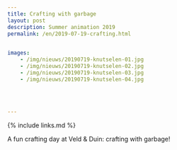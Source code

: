 ```yaml
---
title: Crafting with garbage
layout: post
description: Summer animation 2019
permalink: /en/2019-07-19-crafting.html

    
images: 
    - /img/nieuws/20190719-knutselen-01.jpg
    - /img/nieuws/20190719-knutselen-02.jpg
    - /img/nieuws/20190719-knutselen-03.jpg
    - /img/nieuws/20190719-knutselen-04.jpg

    
    
    
---
```


{% include links.md %}

A fun crafting day at Veld & Duin: crafting with garbage!
